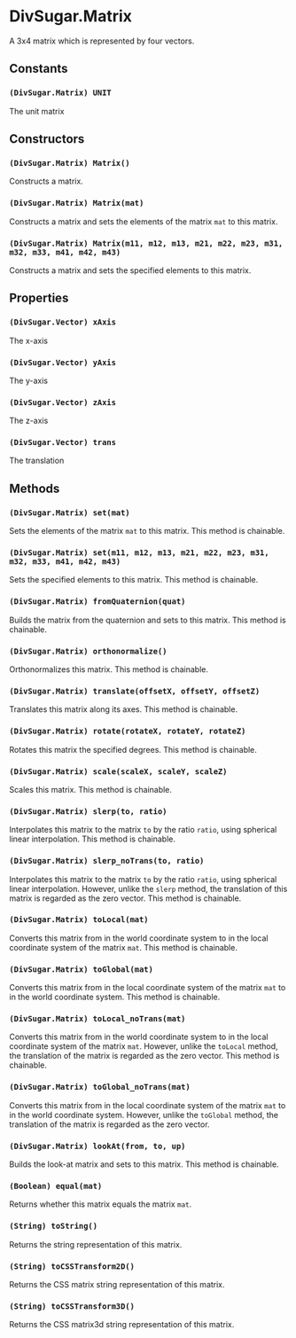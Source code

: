 DivSugar.Matrix
===============

A 3x4 matrix which is represented by four vectors.

Constants
---------

### `(DivSugar.Matrix) UNIT`
The unit matrix

Constructors
------------

### `(DivSugar.Matrix) Matrix()`
Constructs a matrix.

### `(DivSugar.Matrix) Matrix(mat)`
Constructs a matrix and sets the elements of the matrix `mat` to this matrix.

### `(DivSugar.Matrix) Matrix(m11, m12, m13, m21, m22, m23, m31, m32, m33, m41, m42, m43)`
Constructs a matrix and sets the specified elements to this matrix.

Properties
----------

### `(DivSugar.Vector) xAxis`
The x-axis

### `(DivSugar.Vector) yAxis`
The y-axis

### `(DivSugar.Vector) zAxis`
The z-axis

### `(DivSugar.Vector) trans`
The translation

Methods
-------

### `(DivSugar.Matrix) set(mat)`
Sets the elements of the matrix `mat` to this matrix.
This method is chainable.

### `(DivSugar.Matrix) set(m11, m12, m13, m21, m22, m23, m31, m32, m33, m41, m42, m43)`
Sets the specified elements to this matrix.
This method is chainable.

### `(DivSugar.Matrix) fromQuaternion(quat)`
Builds the matrix from the quaternion and sets to this matrix.
This method is chainable.

### `(DivSugar.Matrix) orthonormalize()`
Orthonormalizes this matrix.
This method is chainable.

### `(DivSugar.Matrix) translate(offsetX, offsetY, offsetZ)`
Translates this matrix along its axes.
This method is chainable.

### `(DivSugar.Matrix) rotate(rotateX, rotateY, rotateZ)`
Rotates this matrix the specified degrees.
This method is chainable.

### `(DivSugar.Matrix) scale(scaleX, scaleY, scaleZ)`
Scales this matrix.
This method is chainable.

### `(DivSugar.Matrix) slerp(to, ratio)`
Interpolates this matrix to the matrix `to` by the ratio `ratio`, using spherical linear interpolation.
This method is chainable.

### `(DivSugar.Matrix) slerp_noTrans(to, ratio)`
Interpolates this matrix to the matrix `to` by the ratio `ratio`, using spherical linear interpolation.
However, unlike the `slerp` method, the translation of this matrix is regarded as the zero vector.
This method is chainable.

### `(DivSugar.Matrix) toLocal(mat)`
Converts this matrix from in the world coordinate system to in the local coordinate system of the matrix `mat`.
This method is chainable.

### `(DivSugar.Matrix) toGlobal(mat)`
Converts this matrix from in the local coordinate system of the matrix `mat` to in the world coordinate system.
This method is chainable.

### `(DivSugar.Matrix) toLocal_noTrans(mat)`
Converts this matrix from in the world coordinate system to in the local coordinate system of the matrix `mat`.
However, unlike the `toLocal` method, the translation of the matrix is regarded as the zero vector.
This method is chainable.

### `(DivSugar.Matrix) toGlobal_noTrans(mat)`
Converts this matrix from in the local coordinate system of the matrix `mat` to in the world coordinate system.
However, unlike the `toGlobal` method, the translation of the matrix is regarded as the zero vector.

### `(DivSugar.Matrix) lookAt(from, to, up)`
Builds the look-at matrix and sets to this matrix.
This method is chainable.

### `(Boolean) equal(mat)`
Returns whether this matrix equals the matrix `mat`.

### `(String) toString()`
Returns the string representation of this matrix.

### `(String) toCSSTransform2D()`
Returns the CSS matrix string representation of this matrix.

### `(String) toCSSTransform3D()`
Returns the CSS matrix3d string representation of this matrix.
